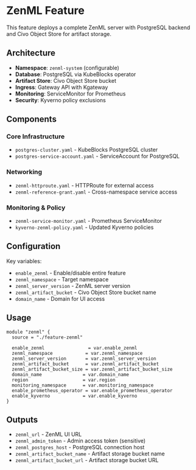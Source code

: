 # ZenML Feature

This feature deploys a complete ZenML server with PostgreSQL backend and Civo Object Store for artifact storage.

## Architecture

- **Namespace**: `zenml-system` (configurable)
- **Database**: PostgreSQL via KubeBlocks operator
- **Artifact Store**: Civo Object Store bucket
- **Ingress**: Gateway API with Kgateway
- **Monitoring**: ServiceMonitor for Prometheus
- **Security**: Kyverno policy exclusions

## Components

### Core Infrastructure
- `postgres-cluster.yaml` - KubeBlocks PostgreSQL cluster
- `postgres-service-account.yaml` - ServiceAccount for PostgreSQL

### Networking
- `zenml-httproute.yaml` - HTTPRoute for external access
- `zenml-reference-grant.yaml` - Cross-namespace service access

### Monitoring & Policy
- `zenml-service-monitor.yaml` - Prometheus ServiceMonitor
- `kyverno-zenml-policy.yaml` - Updated Kyverno policies

## Configuration

Key variables:
- `enable_zenml` - Enable/disable entire feature
- `zenml_namespace` - Target namespace
- `zenml_server_version` - ZenML server version
- `zenml_artifact_bucket` - Civo Object Store bucket name
- `domain_name` - Domain for UI access

## Usage

```hcl
module "zenml" {
  source = "./feature-zenml"
  
  enable_zenml                = var.enable_zenml
  zenml_namespace            = var.zenml_namespace
  zenml_server_version       = var.zenml_server_version
  zenml_artifact_bucket      = var.zenml_artifact_bucket
  zenml_artifact_bucket_size = var.zenml_artifact_bucket_size
  domain_name               = var.domain_name
  region                    = var.region
  monitoring_namespace      = var.monitoring_namespace
  enable_prometheus_operator = var.enable_prometheus_operator
  enable_kyverno            = var.enable_kyverno
}
```

## Outputs

- `zenml_url` - ZenML UI URL
- `zenml_admin_token` - Admin access token (sensitive)
- `zenml_postgres_host` - PostgreSQL connection host
- `zenml_artifact_bucket_name` - Artifact storage bucket name
- `zenml_artifact_bucket_url` - Artifact storage bucket URL